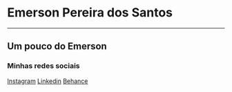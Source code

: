 # Emerson Pereira dos Santos

---
## Um pouco do Emerson

### Minhas redes sociais
[Instagram](https://www.instagram.com/emers0mn/)
[Linkedin](https://www.linkedin.com/in/emerson-pereira-34aa8a150/)
[Behance](https://www.behance.net/emersonpereira6)
